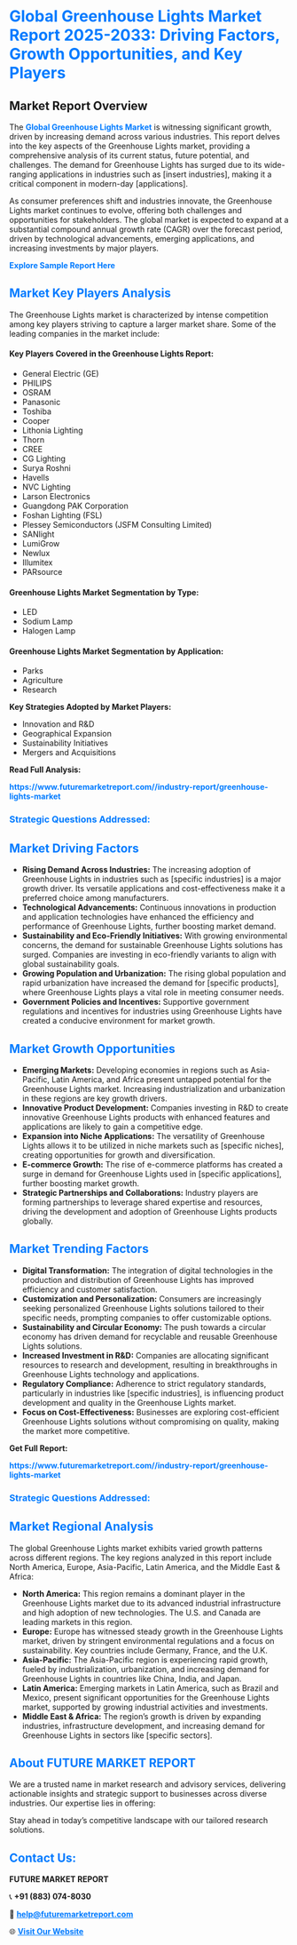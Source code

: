 <h1 style="color: #007BFF;">Global Greenhouse Lights Market Report 2025-2033: Driving Factors, Growth Opportunities, and Key Players</h1>

<section id="overview">
<h2>Market Report Overview</h2>
<p>The <a href="https://www.futuremarketreport.com//industry-report/greenhouse-lights-market" style="color: #007BFF; text-decoration: none;"><strong>Global Greenhouse Lights Market</strong></a> is witnessing significant growth, driven by increasing demand across various industries. This report delves into the key aspects of the Greenhouse Lights market, providing a comprehensive analysis of its current status, future potential, and challenges. The demand for Greenhouse Lights has surged due to its wide-ranging applications in industries such as [insert industries], making it a critical component in modern-day [applications].</p>
<p>As consumer preferences shift and industries innovate, the Greenhouse Lights market continues to evolve, offering both challenges and opportunities for stakeholders. The global market is expected to expand at a substantial compound annual growth rate (CAGR) over the forecast period, driven by technological advancements, emerging applications, and increasing investments by major players.</p>
</section>

<section id="overview">
<p><a href="https://www.futuremarketreport.com//request-sample/reportId=52132" style="color: #007BFF; text-decoration: none;"><strong>Explore Sample Report Here</strong></a></p>
</section>

<section id="key-players">
<h2 style="color: #007BFF;">Market Key Players Analysis</h2>
<p>The Greenhouse Lights market is characterized by intense competition among key players striving to capture a larger market share. Some of the leading companies in the market include:</p>
<h4>Key Players Covered in the Greenhouse Lights Report:</h4>
<ul><li>General Electric (GE)</li><li>PHILIPS</li><li>OSRAM</li><li>Panasonic</li><li>Toshiba</li><li>Cooper</li><li>Lithonia Lighting</li><li>Thorn</li><li>CREE</li><li>CG Lighting</li><li>Surya Roshni</li><li>Havells</li><li>NVC Lighting</li><li>Larson Electronics</li><li>Guangdong PAK Corporation</li><li>Foshan Lighting (FSL)</li><li>Plessey Semiconductors (JSFM Consulting Limited)</li><li>SANlight</li><li>LumiGrow</li><li>Newlux</li><li>Illumitex</li><li>PARsource</li></ul>
<h4>Greenhouse Lights Market Segmentation by Type:</h4>
<ul><li>LED</li><li>Sodium Lamp</li><li>Halogen Lamp</li></ul>

<h4>Greenhouse Lights Market Segmentation by Application:</h4>
<ul><li>Parks</li><li>Agriculture</li><li>Research</li></ul>
<p><strong>Key Strategies Adopted by Market Players:</strong></p>
<ul>
<li>Innovation and R&D</li>
<li>Geographical Expansion</li>
<li>Sustainability Initiatives</li>
<li>Mergers and Acquisitions</li>
</ul>
</section>

<section>
<p><strong>Read Full Analysis: </strong></p><a href="https://www.futuremarketreport.com//industry-report/greenhouse-lights-market" style="color: #007BFF; text-decoration: none;"><strong>https://www.futuremarketreport.com//industry-report/greenhouse-lights-market</strong></a>
<h3 style="color: #007BFF;">Strategic Questions Addressed:</h3>
</section>

<section id="driving-factors">
<h2 style="color: #007BFF;">Market Driving Factors</h2>
<ul>
<li><strong>Rising Demand Across Industries:</strong> The increasing adoption of Greenhouse Lights in industries such as [specific industries] is a major growth driver. Its versatile applications and cost-effectiveness make it a preferred choice among manufacturers.</li>
<li><strong>Technological Advancements:</strong> Continuous innovations in production and application technologies have enhanced the efficiency and performance of Greenhouse Lights, further boosting market demand.</li>
<li><strong>Sustainability and Eco-Friendly Initiatives:</strong> With growing environmental concerns, the demand for sustainable Greenhouse Lights solutions has surged. Companies are investing in eco-friendly variants to align with global sustainability goals.</li>
<li><strong>Growing Population and Urbanization:</strong> The rising global population and rapid urbanization have increased the demand for [specific products], where Greenhouse Lights plays a vital role in meeting consumer needs.</li>
<li><strong>Government Policies and Incentives:</strong> Supportive government regulations and incentives for industries using Greenhouse Lights have created a conducive environment for market growth.</li>
</ul>
</section>

<section id="growth-opportunities">
<h2 style="color: #007BFF;">Market Growth Opportunities</h2>
<ul>
<li><strong>Emerging Markets:</strong> Developing economies in regions such as Asia-Pacific, Latin America, and Africa present untapped potential for the Greenhouse Lights market. Increasing industrialization and urbanization in these regions are key growth drivers.</li>
<li><strong>Innovative Product Development:</strong> Companies investing in R&D to create innovative Greenhouse Lights products with enhanced features and applications are likely to gain a competitive edge.</li>
<li><strong>Expansion into Niche Applications:</strong> The versatility of Greenhouse Lights allows it to be utilized in niche markets such as [specific niches], creating opportunities for growth and diversification.</li>
<li><strong>E-commerce Growth:</strong> The rise of e-commerce platforms has created a surge in demand for Greenhouse Lights used in [specific applications], further boosting market growth.</li>
<li><strong>Strategic Partnerships and Collaborations:</strong> Industry players are forming partnerships to leverage shared expertise and resources, driving the development and adoption of Greenhouse Lights products globally.</li>
</ul>
</section>

<section id="trending-factors">
<h2 style="color: #007BFF;">Market Trending Factors</h2>
<ul>
<li><strong>Digital Transformation:</strong> The integration of digital technologies in the production and distribution of Greenhouse Lights has improved efficiency and customer satisfaction.</li>
<li><strong>Customization and Personalization:</strong> Consumers are increasingly seeking personalized Greenhouse Lights solutions tailored to their specific needs, prompting companies to offer customizable options.</li>
<li><strong>Sustainability and Circular Economy:</strong> The push towards a circular economy has driven demand for recyclable and reusable Greenhouse Lights solutions.</li>
<li><strong>Increased Investment in R&D:</strong> Companies are allocating significant resources to research and development, resulting in breakthroughs in Greenhouse Lights technology and applications.</li>
<li><strong>Regulatory Compliance:</strong> Adherence to strict regulatory standards, particularly in industries like [specific industries], is influencing product development and quality in the Greenhouse Lights market.</li>
<li><strong>Focus on Cost-Effectiveness:</strong> Businesses are exploring cost-efficient Greenhouse Lights solutions without compromising on quality, making the market more competitive.</li>
</ul>
</section>

<section>
<p><strong>Get Full Report: </strong></p><a href="https://www.futuremarketreport.com//industry-report/greenhouse-lights-market" style="color: #007BFF; text-decoration: none;"><strong>https://www.futuremarketreport.com//industry-report/greenhouse-lights-market</strong></a>
<h3 style="color: #007BFF;">Strategic Questions Addressed:</h3>
</section>


<section id="regional-analysis">
<h2 style="color: #007BFF;">Market Regional Analysis</h2>
<p>The global Greenhouse Lights market exhibits varied growth patterns across different regions. The key regions analyzed in this report include North America, Europe, Asia-Pacific, Latin America, and the Middle East & Africa:</p>
<ul>
<li><strong>North America:</strong> This region remains a dominant player in the Greenhouse Lights market due to its advanced industrial infrastructure and high adoption of new technologies. The U.S. and Canada are leading markets in this region.</li>
<li><strong>Europe:</strong> Europe has witnessed steady growth in the Greenhouse Lights market, driven by stringent environmental regulations and a focus on sustainability. Key countries include Germany, France, and the U.K.</li>
<li><strong>Asia-Pacific:</strong> The Asia-Pacific region is experiencing rapid growth, fueled by industrialization, urbanization, and increasing demand for Greenhouse Lights in countries like China, India, and Japan.</li>
<li><strong>Latin America:</strong> Emerging markets in Latin America, such as Brazil and Mexico, present significant opportunities for the Greenhouse Lights market, supported by growing industrial activities and investments.</li>
<li><strong>Middle East & Africa:</strong> The region’s growth is driven by expanding industries, infrastructure development, and increasing demand for Greenhouse Lights in sectors like [specific sectors].</li>
</ul>
</section>

<footer>
<h2 style="color: #007BFF;">About FUTURE MARKET REPORT</h2>
<p>We are a trusted name in market research and advisory services, delivering actionable insights and strategic support to businesses across diverse industries. Our expertise lies in offering:</p>

<p>Stay ahead in today’s competitive landscape with our tailored research solutions.</p>

<h2 style="color: #007BFF;">Contact Us:</h2>
<p><strong>FUTURE MARKET REPORT</strong></p>
<p>📞 <strong>+91 (883) 074-8030</strong></p>
<p>📧 <strong><a href="mailto:help@futuremarketreport.com" style="color: #007BFF;">help@futuremarketreport.com</a></strong></p>
<p>🌐 <strong><a href="https://www.futuremarketreport.com/" style="color: #007BFF;">Visit Our Website</a></strong></p>
</footer>